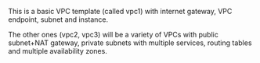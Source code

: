 This is a basic VPC template (called vpc1) with internet gateway, VPC endpoint, subnet and instance. 

The other ones (vpc2, vpc3) will be a variety of VPCs with public subnet+NAT gateway, private subnets with multiple services, routing tables and multiple availability zones.
